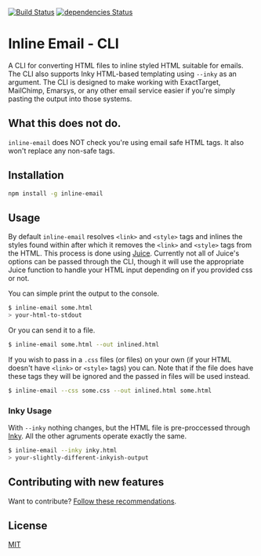 [![Build Status](https://travis-ci.org/freethinking.it/inline-email.svg?branch=master)](https://travis-ci.org/freethinking.it/inline-email.svg)
[![dependencies Status](https://david-dm.org/freethinkingit/inline-email/status.svg)](https://david-dm.org/freethinkingit/inline-email)

# Inline Email - CLI

A CLI for converting HTML files to inline styled HTML suitable for emails.
The CLI also supports Inky HTML-based templating using `--inky` as an argument.
The CLI is designed to make working with ExactTarget, MailChimp, Emarsys, or any other email service easier if you're simply pasting the output into those systems.

## What this does not do.

`inline-email` does NOT check you're using email safe HTML tags.
It also won't replace any non-safe tags.

## Installation

```sh
npm install -g inline-email
```

## Usage

By default `inline-email` resolves `<link>` and `<style>` tags and inlines the styles found within after which it removes the `<link>` and `<style>` tags from the HTML. This process is done using [Juice](https://github.com/Automattic/juice). Currently not all of Juice's options can be passed through the CLI, though it will use the appropriate Juice function to handle your HTML input depending on if you provided css or not.

You can simple print the output to the console.

```sh
$ inline-email some.html
> your-html-to-stdout
```

Or you can send it to a file.

```sh
$ inline-email some.html --out inlined.html
```

If you wish to pass in a `.css` files (or files) on your own (if your HTML doesn't have `<link>` or `<style>` tags) you can. Note that if the file does have these tags they will be ignored and the passed in files will be used instead.

```sh
$ inline-email --css some.css --out inlined.html some.html
```

### Inky Usage

With `--inky` nothing changes, but the HTML file is pre-proccessed through [Inky](https://github.com/zurb/inky). All the other agruments operate exactly the same.

```sh
$ inline-email --inky inky.html
> your-slightly-different-inkyish-output
```

## Contributing with new features

Want to contribute? [Follow these recommendations](CONTRIBUTING.md).

## License

[MIT](LICENSE.md)
